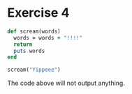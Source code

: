 # Exercise 4

```ruby
def scream(words)
  words = words + "!!!!"
  return
  puts words
end

scream("Yippeee")
```

The code above will not output anything.

